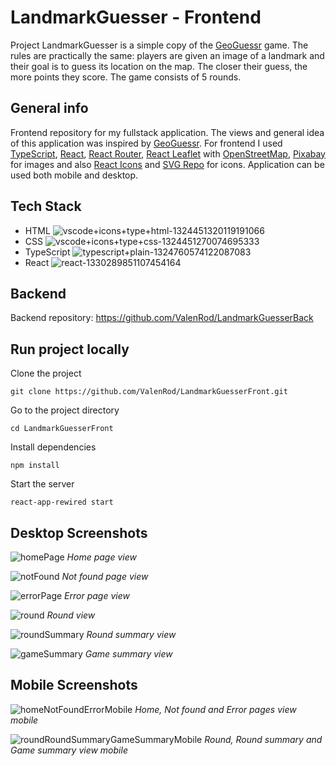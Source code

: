 # LandmarkGuesser - Frontend
Project LandmarkGuesser is a simple copy of the [GeoGuessr](https://www.geoguessr.com/) game. The rules are practically the same: players are given an image of a landmark and their goal is to guess its location on the map. The closer their guess, the more points they score. The game consists of 5 rounds.

## General info
Frontend repository for my fullstack application. The views and general idea of this application was inspired by [GeoGuessr](https://www.geoguessr.com/). For frontend I used [TypeScript](https://www.npmjs.com/package/typescript), [React](https://react.dev/), [React Router](https://www.npmjs.com/package/react-router-dom), [React Leaflet](https://www.npmjs.com/package/react-leaflet) with [OpenStreetMap](https://www.openstreetmap.org/), [Pixabay](https://pixabay.com/) for images and also [React Icons](https://www.npmjs.com/package/react-icons) and [SVG Repo](https://www.svgrepo.com/) for icons. Application can be used both mobile and desktop.

## Tech Stack
  - HTML ![vscode+icons+type+html-1324451320119191066](https://user-images.githubusercontent.com/106924762/230979593-d2fd52a3-0a60-450f-8ecc-2e2c642c67f3.png)
  - CSS ![vscode+icons+type+css-1324451270074695333](https://user-images.githubusercontent.com/106924762/230979832-429526c1-0f4d-47f1-ac6e-0564fd34e049.png)
  - TypeScript ![typescript+plain-1324760574122087083](https://user-images.githubusercontent.com/106924762/230974597-96a4e1ea-a06e-43f8-85df-c12ba25fbd74.png)
  - React ![react-1330289851107454164](https://user-images.githubusercontent.com/106924762/230975204-56fa436c-2cc2-4abb-be52-8adaf98be477.png)
 
## Backend
Backend repository: https://github.com/ValenRod/LandmarkGuesserBack

## Run project locally
Clone the project

    git clone https://github.com/ValenRod/LandmarkGuesserFront.git
    
Go to the project directory

    cd LandmarkGuesserFront

Install dependencies

    npm install

Start the server

    react-app-rewired start
  
## Desktop Screenshots
![homePage](https://user-images.githubusercontent.com/106924762/230956642-412e7a56-da00-4162-b3ee-7622f455fcc4.jpg)
*Home page view*

![notFound](https://user-images.githubusercontent.com/106924762/230991352-573e3594-c1b4-4c36-8cc4-8f7a23e7ff7e.jpg)
*Not found page view*

![errorPage](https://user-images.githubusercontent.com/106924762/230991378-d8763611-73de-4423-aaf4-4c20a6124833.jpg)
*Error page view*

![round](https://user-images.githubusercontent.com/106924762/230962283-87c32766-14e5-476c-9e05-f2d77870d1bf.jpg)
*Round view*

![roundSummary](https://user-images.githubusercontent.com/106924762/230963122-4b17ad03-3367-492a-9d9e-6ade9359c70d.jpg)
*Round summary view*

![gameSummary](https://user-images.githubusercontent.com/106924762/230964211-d9bbd424-4992-4b8a-9245-b7863c2fb91d.jpg)
*Game summary view*

## Mobile Screenshots
![homeNotFoundErrorMobile](https://user-images.githubusercontent.com/106924762/230991565-4ee34930-4c0a-4149-acf2-6e162d5e6eab.jpg)
*Home, Not found and Error pages view mobile* 

 ![roundRoundSummaryGameSummaryMobile](https://user-images.githubusercontent.com/106924762/230991828-babd6c86-fc83-42b3-a1e2-528cfef3c61c.jpg)
*Round, Round summary and Game summary view mobile*
